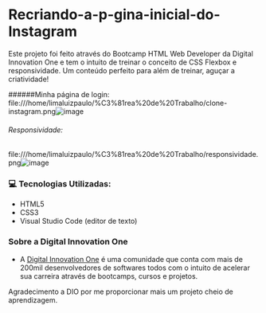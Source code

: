 # Recriando-a-p-gina-inicial-do-Instagram
Este projeto foi feito através do Bootcamp HTML Web Developer da Digital Innovation One e tem o intuito de treinar o conceito de CSS Flexbox e responsividade. Um conteúdo perfeito para além de treinar, aguçar a criatividade!

######Minha página de login:
file:///home/limaluizpaulo/%C3%81rea%20de%20Trabalho/clone-instagram.png![image](https://user-images.githubusercontent.com/98711190/159104709-17ea8801-f474-47b4-97d9-f52e877db3e2.png)

 ###### Responsividade:
 file:///home/limaluizpaulo/%C3%81rea%20de%20Trabalho/responsividade.png![image](https://user-images.githubusercontent.com/98711190/159104743-803505e3-c988-49e8-8e87-132b0fabd403.png)

### 	 :computer: Tecnologias Utilizadas:

- HTML5
- CSS3
- Visual Studio Code (editor de texto)


### Sobre a Digital Innovation One

- A [Digital Innovation One](https://digitalinnovation.one/ "Digital Innovation One") é uma comunidade que conta com mais de 200mil desenvolvedores de softwares todos com o intuito de acelerar sua carreira através de bootcamps, cursos e projetos.


Agradecimento a DIO por me proporcionar mais um projeto cheio de aprendizagem.

